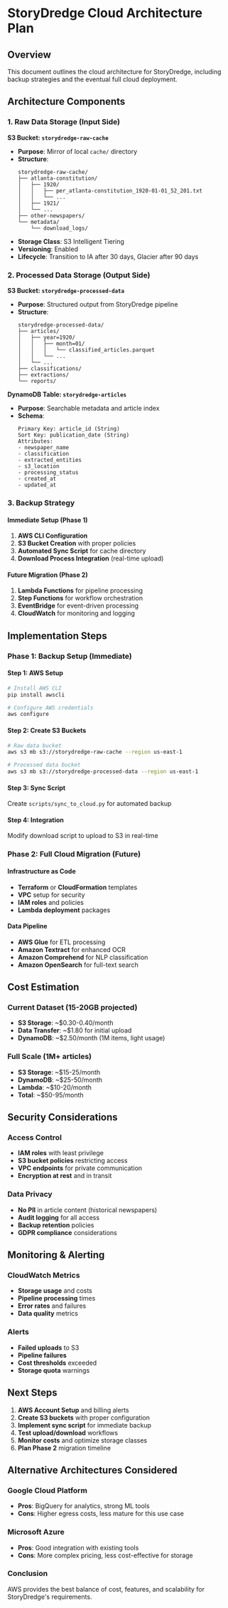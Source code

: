 # StoryDredge Cloud Architecture Plan

## Overview
This document outlines the cloud architecture for StoryDredge, including backup strategies and the eventual full cloud deployment.

## Architecture Components

### 1. Raw Data Storage (Input Side)
**S3 Bucket: `storydredge-raw-cache`**
- **Purpose**: Mirror of local `cache/` directory
- **Structure**: 
  ```
  storydredge-raw-cache/
  ├── atlanta-constitution/
  │   ├── 1920/
  │   │   ├── per_atlanta-constitution_1920-01-01_52_201.txt
  │   │   └── ...
  │   ├── 1921/
  │   └── ...
  ├── other-newspapers/
  └── metadata/
      └── download_logs/
  ```
- **Storage Class**: S3 Intelligent Tiering
- **Versioning**: Enabled
- **Lifecycle**: Transition to IA after 30 days, Glacier after 90 days

### 2. Processed Data Storage (Output Side)
**S3 Bucket: `storydredge-processed-data`**
- **Purpose**: Structured output from StoryDredge pipeline
- **Structure**:
  ```
  storydredge-processed-data/
  ├── articles/
  │   ├── year=1920/
  │   │   ├── month=01/
  │   │   │   └── classified_articles.parquet
  │   │   └── ...
  │   └── ...
  ├── classifications/
  ├── extractions/
  └── reports/
  ```

**DynamoDB Table: `storydredge-articles`**
- **Purpose**: Searchable metadata and article index
- **Schema**:
  ```
  Primary Key: article_id (String)
  Sort Key: publication_date (String)
  Attributes:
  - newspaper_name
  - classification
  - extracted_entities
  - s3_location
  - processing_status
  - created_at
  - updated_at
  ```

### 3. Backup Strategy

#### Immediate Setup (Phase 1)
1. **AWS CLI Configuration**
2. **S3 Bucket Creation** with proper policies
3. **Automated Sync Script** for cache directory
4. **Download Process Integration** (real-time upload)

#### Future Migration (Phase 2)
1. **Lambda Functions** for pipeline processing
2. **Step Functions** for workflow orchestration
3. **EventBridge** for event-driven processing
4. **CloudWatch** for monitoring and logging

## Implementation Steps

### Phase 1: Backup Setup (Immediate)

#### Step 1: AWS Setup
```bash
# Install AWS CLI
pip install awscli

# Configure AWS credentials
aws configure
```

#### Step 2: Create S3 Buckets
```bash
# Raw data bucket
aws s3 mb s3://storydredge-raw-cache --region us-east-1

# Processed data bucket  
aws s3 mb s3://storydredge-processed-data --region us-east-1
```

#### Step 3: Sync Script
Create `scripts/sync_to_cloud.py` for automated backup

#### Step 4: Integration
Modify download script to upload to S3 in real-time

### Phase 2: Full Cloud Migration (Future)

#### Infrastructure as Code
- **Terraform** or **CloudFormation** templates
- **VPC** setup for security
- **IAM roles** and policies
- **Lambda deployment** packages

#### Data Pipeline
- **AWS Glue** for ETL processing
- **Amazon Textract** for enhanced OCR
- **Amazon Comprehend** for NLP classification
- **Amazon OpenSearch** for full-text search

## Cost Estimation

### Current Dataset (15-20GB projected)
- **S3 Storage**: ~$0.30-0.40/month
- **Data Transfer**: ~$1.80 for initial upload
- **DynamoDB**: ~$2.50/month (1M items, light usage)

### Full Scale (1M+ articles)
- **S3 Storage**: ~$15-25/month
- **DynamoDB**: ~$25-50/month
- **Lambda**: ~$10-20/month
- **Total**: ~$50-95/month

## Security Considerations

### Access Control
- **IAM roles** with least privilege
- **S3 bucket policies** restricting access
- **VPC endpoints** for private communication
- **Encryption at rest** and in transit

### Data Privacy
- **No PII** in article content (historical newspapers)
- **Audit logging** for all access
- **Backup retention** policies
- **GDPR compliance** considerations

## Monitoring & Alerting

### CloudWatch Metrics
- **Storage usage** and costs
- **Pipeline processing** times
- **Error rates** and failures
- **Data quality** metrics

### Alerts
- **Failed uploads** to S3
- **Pipeline failures**
- **Cost thresholds** exceeded
- **Storage quota** warnings

## Next Steps

1. **AWS Account Setup** and billing alerts
2. **Create S3 buckets** with proper configuration
3. **Implement sync script** for immediate backup
4. **Test upload/download** workflows
5. **Monitor costs** and optimize storage classes
6. **Plan Phase 2** migration timeline

## Alternative Architectures Considered

### Google Cloud Platform
- **Pros**: BigQuery for analytics, strong ML tools
- **Cons**: Higher egress costs, less mature for this use case

### Microsoft Azure
- **Pros**: Good integration with existing tools
- **Cons**: More complex pricing, less cost-effective for storage

### Conclusion
AWS provides the best balance of cost, features, and scalability for StoryDredge's requirements. 